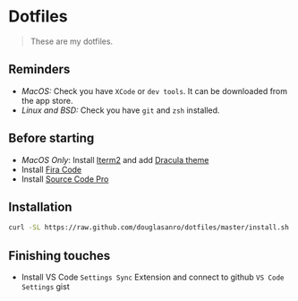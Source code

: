 # Dotfiles

> These are my dotfiles.

## Reminders

- *MacOS:* Check you have `XCode` or `dev tools`. It can be downloaded from the app store.
- *Linux and BSD:* Check you have `git` and `zsh` installed.

## Before starting

- *MacOS Only*: Install [Iterm2](https://www.iterm2.com/) and add [Dracula theme](https://draculatheme.com/iterm/)
- Install [Fira Code](https://github.com/tonsky/FiraCode/releases/download/2/FiraCode_2.zip)
- Install [Source Code Pro](https://github.com/adobe-fonts/source-code-pro/archive/variable-fonts.zip)

## Installation

```bash
curl -SL https://raw.github.com/douglasanro/dotfiles/master/install.sh | bash
```

## Finishing touches

- Install VS Code `Settings Sync` Extension and connect to github `VS Code Settings` gist
